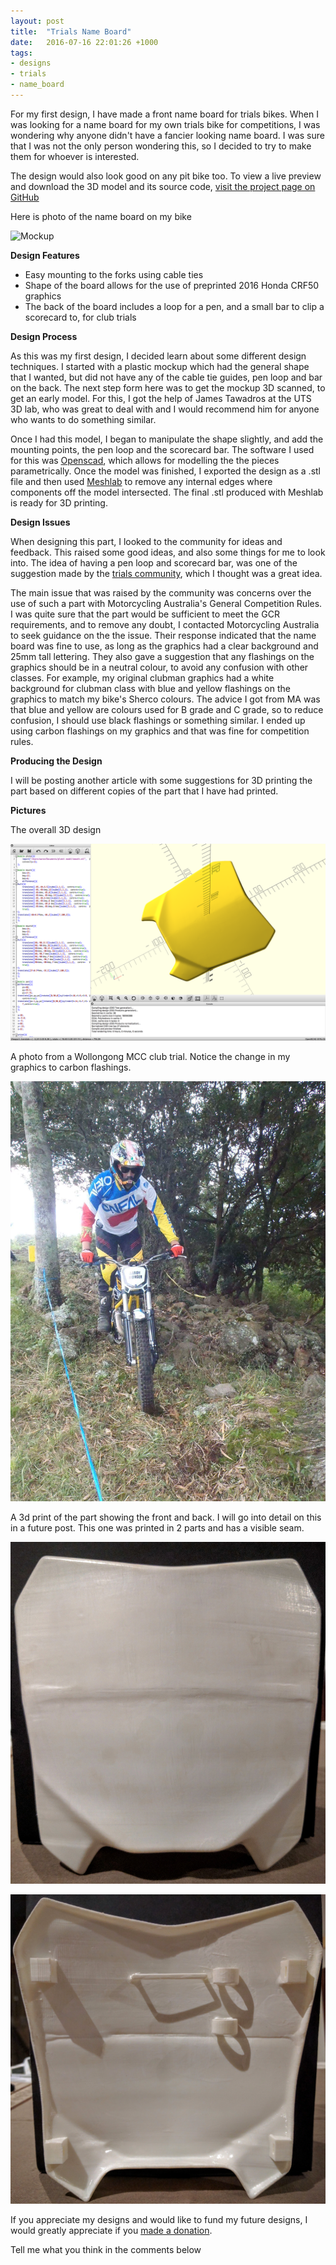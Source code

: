 ```yaml
---
layout: post
title:  "Trials Name Board"
date:   2016-07-16 22:01:26 +1000
tags:
- designs
- trials
- name_board
---
```

For my first design, I have made a front name board for trials bikes. When I was looking for a name board for my own trials bike for competitions, I was wondering why anyone didn't have a fancier looking name board. I was sure that I was not the only person wondering this, so I decided to try to make them for whoever is interested.

The design would also look good on any pit bike too. To view a live preview and download the 3D model and its source code, [visit the project page on GitHub](https://github.com/mongerrr/Openmoto1/)

Here is photo of the name board on my bike

![Mockup](https://github.com/mongerrr/mongerrr.github.io/raw/master/resources/2016-07-16-trials-name-board/mockup.jpg)

**Design Features**
- Easy mounting to the forks using cable ties
- Shape of the board allows for the use of preprinted 2016 Honda CRF50 graphics
- The back of the board includes a loop for a pen, and a small bar to clip a scorecard to, for club trials

**Design Process**

As this was my first design, I decided learn about some different design techniques. I started with a plastic mockup which had the general shape that I wanted, but did not have any of the cable tie guides, pen loop and bar on the back. The next step form here was to get the mockup 3D scanned, to get an early model. For this, I got the help of James Tawadros at the UTS 3D lab, who was great to deal with and I would recommend him for anyone who wants to do something similar.

Once I had this model, I began to manipulate the shape slightly, and add the mounting points, the pen loop and the scorecard bar. The software I used for this was [Openscad](http://www.openscad.org/), which allows for modelling the the pieces parametrically. Once the model was finished, I exported the design as a .stl file and then used [Meshlab](http://meshlab.sourceforge.net/) to remove any internal edges where components off the model intersected. The final .stl produced with Meshlab is ready for 3D printing.

**Design Issues**

When designing this part, I looked to the community for ideas and feedback. This raised some good ideas, and also some things for me to look into. The idea of having a pen loop and scorecard bar, was one of the suggestion made by the [trials community](http://www.trials.com.au), which I thought was a great idea.

The main issue that was raised by the community was concerns over the use of such a part with Motorcycling Australia's General Competition Rules. I was quite sure that the part would be sufficient to meet the GCR requirements, and to remove any doubt, I contacted Motorcycling Australia to seek guidance on the the issue. Their response indicated that the name board was fine to use, as long as the graphics had a clear background and 25mm tall lettering. They also gave a suggestion that any flashings on the graphics should be in a neutral colour, to avoid any confusion with other classes. For example, my original clubman graphics had a white background for clubman class with blue and yellow flashings on the graphics to match my bike's Sherco colours. The advice I got from MA was that blue and yellow are colours used for B grade and C grade, so to reduce confusion, I should use black flashings or something similar. I ended up using carbon flashings on my graphics and that was fine for competition rules.

**Producing the Design**

I will be posting another article with some suggestions for 3D printing the part based on different copies of the part that I have had printed.

**Pictures**

The overall 3D design

![3D model](https://github.com/mongerrr/mongerrr.github.io/raw/master/resources/2016-07-16-trials-name-board/3d_model.png)

A photo from a Wollongong MCC club trial. Notice the change in my graphics to carbon flashings.

![Club Trial](https://github.com/mongerrr/mongerrr.github.io/raw/master/resources/2016-07-16-trials-name-board/club.jpg)

A 3d print of the part showing the front and back. I will go into detail on this in a future post. This one was printed in 2 parts and has a visible seam.

![ABS Front](https://github.com/mongerrr/mongerrr.github.io/raw/master/resources/2016-07-16-trials-name-board/abs_front.jpg)

![ABS Back](https://github.com/mongerrr/mongerrr.github.io/raw/master/resources/2016-07-16-trials-name-board/abs_back.jpg)

If you appreciate my designs and would like to fund my future designs, I would greatly appreciate if you [made a donation](https://paypal.me/mongerrr).

Tell me what you think in the comments below
